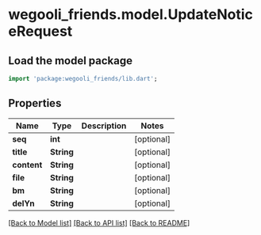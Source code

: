# wegooli_friends.model.UpdateNoticeRequest

## Load the model package

```dart
import 'package:wegooli_friends/lib.dart';
```

## Properties

| Name        | Type       | Description | Notes      |
| ----------- | ---------- | ----------- | ---------- |
| **seq**     | **int**    |             | [optional] |
| **title**   | **String** |             | [optional] |
| **content** | **String** |             | [optional] |
| **file**    | **String** |             | [optional] |
| **bm**      | **String** |             | [optional] |
| **delYn**   | **String** |             | [optional] |

[[Back to Model list]](../README.md#documentation-for-models)
[[Back to API list]](../README.md#documentation-for-api-endpoints)
[[Back to README]](../README.md)
